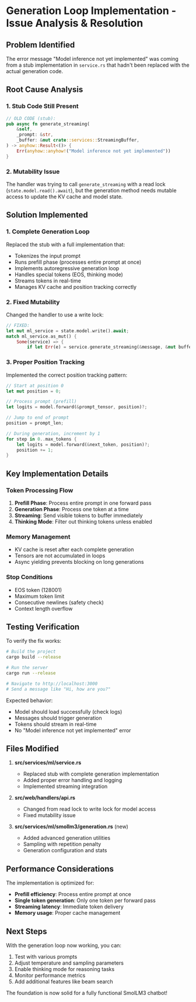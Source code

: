 # Generation Loop Implementation - Issue Analysis & Resolution

## Problem Identified
The error message "Model inference not yet implemented" was coming from a stub implementation in `service.rs` that hadn't been replaced with the actual generation code.

## Root Cause Analysis

### 1. **Stub Code Still Present**
```rust
// OLD CODE (stub):
pub async fn generate_streaming(
    &self,
    _prompt: &str,
    _buffer: &mut crate::services::StreamingBuffer,
) -> anyhow::Result<()> {
    Err(anyhow::anyhow!("Model inference not yet implemented"))
}
```

### 2. **Mutability Issue**
The handler was trying to call `generate_streaming` with a read lock (`state.model.read().await`), but the generation method needs mutable access to update the KV cache and model state.

## Solution Implemented

### 1. **Complete Generation Loop**
Replaced the stub with a full implementation that:
- Tokenizes the input prompt
- Runs prefill phase (processes entire prompt at once)
- Implements autoregressive generation loop
- Handles special tokens (EOS, thinking mode)
- Streams tokens in real-time
- Manages KV cache and position tracking correctly

### 2. **Fixed Mutability**
Changed the handler to use a write lock:
```rust
// FIXED:
let mut ml_service = state.model.write().await;
match ml_service.as_mut() {
    Some(service) => {
        if let Err(e) = service.generate_streaming(&message, &mut buffer).await {
```

### 3. **Proper Position Tracking**
Implemented the correct position tracking pattern:
```rust
// Start at position 0
let mut position = 0;

// Process prompt (prefill)
let logits = model.forward(&prompt_tensor, position)?;

// Jump to end of prompt
position = prompt_len;

// During generation, increment by 1
for step in 0..max_tokens {
    let logits = model.forward(&next_token, position)?;
    position += 1;
}
```

## Key Implementation Details

### Token Processing Flow
1. **Prefill Phase**: Process entire prompt in one forward pass
2. **Generation Phase**: Process one token at a time
3. **Streaming**: Send visible tokens to buffer immediately
4. **Thinking Mode**: Filter out thinking tokens unless enabled

### Memory Management
- KV cache is reset after each complete generation
- Tensors are not accumulated in loops
- Async yielding prevents blocking on long generations

### Stop Conditions
- EOS token (128001)
- Maximum token limit
- Consecutive newlines (safety check)
- Context length overflow

## Testing Verification

To verify the fix works:

```bash
# Build the project
cargo build --release

# Run the server
cargo run --release

# Navigate to http://localhost:3000
# Send a message like "Hi, how are you?"
```

Expected behavior:
- Model should load successfully (check logs)
- Messages should trigger generation
- Tokens should stream in real-time
- No "Model inference not yet implemented" error

## Files Modified

1. **src/services/ml/service.rs**
   - Replaced stub with complete generation implementation
   - Added proper error handling and logging
   - Implemented streaming integration

2. **src/web/handlers/api.rs**
   - Changed from read lock to write lock for model access
   - Fixed mutability issue

3. **src/services/ml/smollm3/generation.rs** (new)
   - Added advanced generation utilities
   - Sampling with repetition penalty
   - Generation configuration and stats

## Performance Considerations

The implementation is optimized for:
- **Prefill efficiency**: Process entire prompt at once
- **Single token generation**: Only one token per forward pass
- **Streaming latency**: Immediate token delivery
- **Memory usage**: Proper cache management

## Next Steps

With the generation loop now working, you can:
1. Test with various prompts
2. Adjust temperature and sampling parameters
3. Enable thinking mode for reasoning tasks
4. Monitor performance metrics
5. Add additional features like beam search

The foundation is now solid for a fully functional SmolLM3 chatbot!
